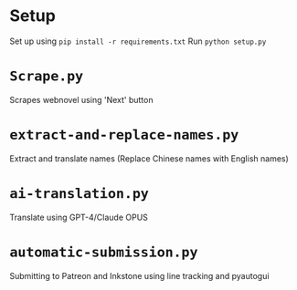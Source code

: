 # Setup
Set up using `pip install -r requirements.txt`
Run `python setup.py`


# `Scrape.py`
Scrapes webnovel using 'Next' button

# `extract-and-replace-names.py`
Extract and translate names (Replace Chinese names with English names)

# `ai-translation.py`
Translate using GPT-4/Claude OPUS

# `automatic-submission.py`
Submitting to Patreon and Inkstone using line tracking and pyautogui